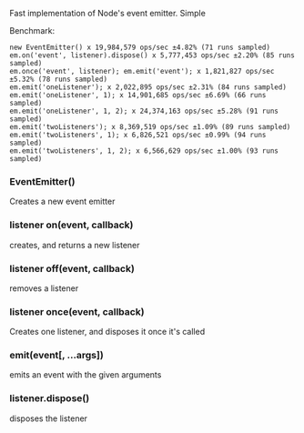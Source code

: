 Fast implementation of Node's event emitter. Simple 

Benchmark:

```
new EventEmitter() x 19,984,579 ops/sec ±4.82% (71 runs sampled)
em.on('event', listener).dispose() x 5,777,453 ops/sec ±2.20% (85 runs sampled)
em.once('event', listener); em.emit('event'); x 1,821,827 ops/sec ±5.32% (78 runs sampled)
em.emit('oneListener'); x 2,022,895 ops/sec ±2.31% (84 runs sampled)
em.emit('oneListener', 1); x 14,901,685 ops/sec ±6.69% (66 runs sampled)
em.emit('oneListener', 1, 2); x 24,374,163 ops/sec ±5.28% (91 runs sampled)
em.emit('twoListeners'); x 8,369,519 ops/sec ±1.09% (89 runs sampled)
em.emit('twoListeners', 1); x 6,826,521 ops/sec ±0.99% (94 runs sampled)
em.emit('twoListeners', 1, 2); x 6,566,629 ops/sec ±1.00% (93 runs sampled)
```

### EventEmitter()

Creates a new event emitter

### listener on(event, callback)

creates, and returns a new listener

### listener off(event, callback)

removes a listener

### listener once(event, callback)

Creates one listener, and disposes it once it's called

### emit(event[, ...args])

emits an event with the given arguments

### listener.dispose()

disposes the listener